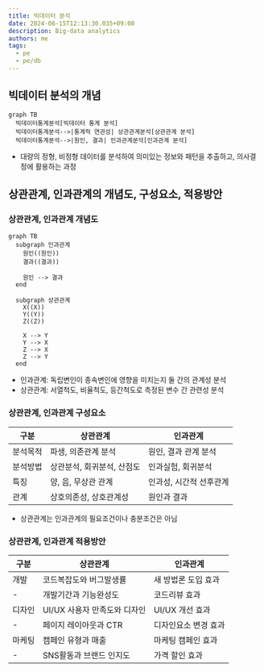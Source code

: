 ```yaml
---
title: 빅데이터 분석
date: 2024-06-15T12:13:30.035+09:00
description: Big-data analytics
authors: me
tags:
  - pe
  - pe/db
---
```


## 빅데이터 분석의 개념

```mermaid
graph TB
  빅데이터통계분석[빅데이터 통계 분석]
  빅데이터통계분석-->|통계적 연관성| 상관관계분석[상관관계 분석]
  빅데이터통계분석-->|원인, 결과| 인과관계분석[인과관계 분석]
```

- 대량의 정형, 비정형 데이터를 분석하여 의미있는 정보와 패턴을 추출하고, 의사결정에 활용하는 과정

## 상관관계, 인과관계의 개념도, 구성요소, 적용방안

### 상관관계, 인과관계 개념도

```mermaid
graph TB
  subgraph 인과관계
    원인((원인))
    결과((결과))

    원인 --> 결과
  end

  subgraph 상관관계
    X((X))
    Y((Y))
    Z((Z))

    X --> Y
    Y --> X
    Z --> X
    Z --> Y
  end
```

- 인과관계: 독립변인이 종속변인에 영향을 미치는지 둘 간의 관계성 분석
- 상관관계: 서열척도, 비율척도, 등간척도로 측정된 변수 간 관련성 분석

### 상관관계, 인과관계 구성요소

| 구분     | 상관관계                   | 인과관계                |
| -------- | -------------------------- | ----------------------- |
| 분석목적 | 파생, 의존관계 분석        | 원인, 결과 관계 분석    |
| 분석방법 | 상관분석, 회귀분석, 산점도 | 인과실험, 회귀분석      |
| 특징     | 양, 음, 무상관 관계        | 인과성, 시간적 선후관계 |
| 관계     | 상호의존성, 상호관계성     | 원인과 결과             |

- 상관관계는 인과관계의 필요조건이나 충분조건은 아님

### 상관관계, 인과관계 적용방안

| 구분   | 상관관계                     | 인과관계             |
| ------ | ---------------------------- | -------------------- |
| 개발   | 코드복잡도와 버그발생률      | 새 방법론 도입 효과  |
| -      | 개발기간과 기능완성도        | 코드리뷰 효과        |
| 디자인 | UI/UX 사용자 만족도와 디자인 | UI/UX 개선 효과      |
| -      | 페이지 레이아웃과 CTR        | 디자인요소 변경 효과 |
| 마케팅 | 캠페인 유형과 매출           | 마케팅 캠페인 효과   |
| -      | SNS활동과 브랜드 인지도      | 가격 할인 효과       |
